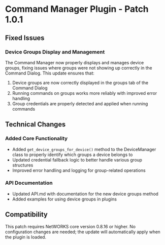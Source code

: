 # Command Manager Plugin - Patch 1.0.1

## Fixed Issues

### Device Groups Display and Management

The Command Manager now properly displays and manages device groups, fixing issues where groups were not showing up correctly in the Command Dialog. This update ensures that:

1. Device groups are now correctly displayed in the groups tab of the Command Dialog
2. Running commands on groups works more reliably with improved error handling
3. Group credentials are properly detected and applied when running commands

## Technical Changes

### Added Core Functionality

- Added `get_device_groups_for_device()` method to the DeviceManager class to properly identify which groups a device belongs to
- Updated credential fallback logic to better handle various group structures
- Improved error handling and logging for group-related operations

### API Documentation

- Updated API.md with documentation for the new device groups method
- Added examples for using device groups in plugins

## Compatibility

This patch requires NetWORKS core version 0.8.16 or higher. No configuration changes are needed; the update will automatically apply when the plugin is loaded. 